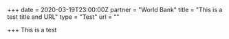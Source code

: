 +++
date = 2020-03-19T23:00:00Z
partner = "World Bank"
title = "This is a test title and URL"
type = "Test"
url = ""

+++
This is a test